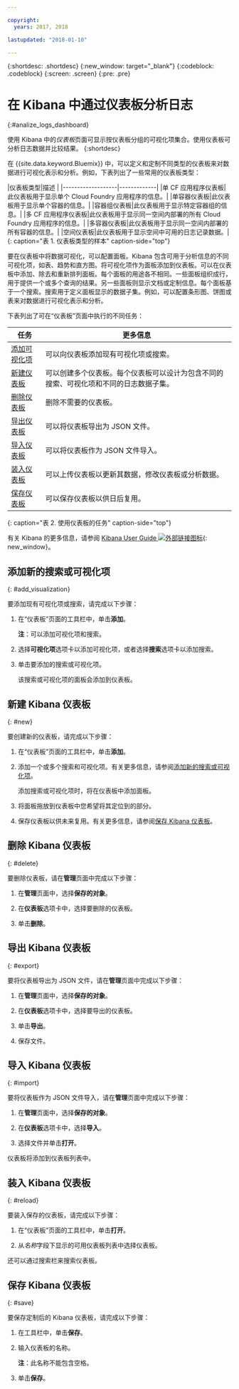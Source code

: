 ```yaml
---

copyright:
  years: 2017, 2018

lastupdated: "2018-01-10"

---
```



{:shortdesc: .shortdesc}
{:new_window: target="_blank"}
{:codeblock: .codeblock}
{:screen: .screen}
{:pre: .pre}

# 在 Kibana 中通过仪表板分析日志
{:#analize_logs_dashboard}

使用 Kibana 中的*仪表板*页面可显示按仪表板分组的可视化项集合。使用仪表板可分析日志数据并比较结果。
{:shortdesc}

在 {{site.data.keyword.Bluemix}} 中，可以定义和定制不同类型的仪表板来对数据进行可视化表示和分析。例如，下表列出了一些常用的仪表板类型：

|仪表板类型|描述
|
|-------------------|-------------|
|单 CF 应用程序仪表板|此仪表板用于显示单个 Cloud Foundry 应用程序的信息。|
|单容器仪表板|此仪表板用于显示单个容器的信息。|
|容器组仪表板|此仪表板用于显示特定容器组的信息。|
|多 CF 应用程序仪表板|此仪表板用于显示同一空间内部署的所有 Cloud Foundry 应用程序的信息。| 
|多容器仪表板|此仪表板用于显示同一空间内部署的所有容器的信息。|
|空间仪表板|此仪表板用于显示空间中可用的日志记录数据。| 
{: caption="表 1. 仪表板类型的样本" caption-side="top"}

要在仪表板中将数据可视化，可以配置面板。Kibana 包含可用于分析信息的不同可视化项，如表、趋势和直方图。将可视化项作为面板添加到仪表板。可以在仪表板中添加、除去和重新排列面板。每个面板的用途各不相同。一些面板组织成行，用于提供一个或多个查询的结果。另一些面板则显示文档或定制信息。每个面板基于一个搜索。搜索用于定义面板显示的数据子集。例如，可以配置条形图、饼图或表来对数据进行可视化表示和分析。  

下表列出了可在“仪表板”页面中执行的不同任务：

|任务|更多信息|
|------|------------------|
|[添加可视化项](/docs/services/CloudLogAnalysis/kibana/analize_logs_dashboard.html#add_visualization)|可以向仪表板添加现有可视化项或搜索。|
|[新建仪表板](/docs/services/CloudLogAnalysis/kibana/analize_logs_dashboard.html#new)|可以创建多个仪表板。每个仪表板可以设计为包含不同的搜索、可视化项和不同的日志数据子集。|
|[删除仪表板](/docs/services/CloudLogAnalysis/kibana/analize_logs_dashboard.html#delete)|删除不需要的仪表板。|
|[导出仪表板](/docs/services/CloudLogAnalysis/kibana/analize_logs_dashboard.html#export)|可以将仪表板导出为 JSON 文件。|
|[导入仪表板](/docs/services/CloudLogAnalysis/kibana/analize_logs_dashboard.html#import)|可以将仪表板作为 JSON 文件导入。|
|[装入仪表板](/docs/services/CloudLogAnalysis/kibana/analize_logs_dashboard.html#reload)|可以上传仪表板以更新其数据，修改仪表板或分析数据。|
|[保存仪表板](/docs/services/CloudLogAnalysis/kibana/analize_logs_dashboard.html#save)|可以保存仪表板以供日后复用。|
{: caption="表 2. 使用仪表板的任务" caption-side="top"}

有关 Kibana 的更多信息，请参阅 [Kibana User Guide ![外部链接图标](../../../icons/launch-glyph.svg "外部链接图标")](https://www.elastic.co/guide/en/kibana/5.1/index.html){: new_window}。


## 添加新的搜索或可视化项
{: #add_visualization}

要添加现有可视化项或搜索，请完成以下步骤：

1. 在“仪表板”页面的工具栏中，单击**添加**。 

    **注**：可以添加可视化项和搜索。 

2. 选择**可视化项**选项卡以添加可视化项，或者选择**搜索**选项卡以添加搜索。

3. 单击要添加的搜索或可视化项。

    该搜索或可视化项的面板会添加到仪表板。

	
## 新建 Kibana 仪表板
{: #new}

要创建新的仪表板，请完成以下步骤：

1. 在“仪表板”页面的工具栏中，单击**添加**。 

2. 添加一个或多个搜索和可视化项。有关更多信息，请参阅[添加新的搜索或可视化项](/docs/services/CloudLogAnalysis/kibana/analize_logs_dashboard.html#add_visualization)。

    添加搜索或可视化项时，将在仪表板中添加面板。

3. 将面板拖放到仪表板中您希望将其定位到的部分。
 
4. 保存仪表板以供未来复用。有关更多信息，请参阅[保存 Kibana 仪表板](/docs/services/CloudLogAnalysis/kibana/analize_logs_dashboard.html#save)。


## 删除 Kibana 仪表板
{: #delete}

要删除仪表板，请在**管理**页面中完成以下步骤：

1. 在**管理**页面中，选择**保存的对象**。

2. 在**仪表板**选项卡中，选择要删除的仪表板。

3. 单击**删除**。

## 导出 Kibana 仪表板
{: #export}

要将仪表板导出为 JSON 文件，请在**管理**页面中完成以下步骤：

1. 在**管理**页面中，选择**保存的对象**。

2. 在**仪表板**选项卡中，选择要导出的仪表板。

3. 单击**导出**。

4. 保存文件。

## 导入 Kibana 仪表板
{: #import}

要将仪表板作为 JSON 文件导入，请在**管理**页面中完成以下步骤：

1. 在**管理**页面中，选择**保存的对象**。

2. 在**仪表板**选项卡中，选择**导入**。

3. 选择文件并单击**打开**。

仪表板将添加到仪表板列表中。

## 装入 Kibana 仪表板
{: #reload}

要装入保存的仪表板，请完成以下步骤：

1. 在“仪表板”页面的工具栏中，单击**打开**。

2. 从*名称*字段下显示的可用仪表板列表中选择仪表板。

还可以通过搜索栏来搜索仪表板。

## 保存 Kibana 仪表板
{: #save}

要保存定制后的 Kibana 仪表板，请完成以下步骤：

1. 在工具栏中，单击**保存**。

2. 输入仪表板的名称。

    **注**：此名称不能包含空格。

3. 单击**保存**。




